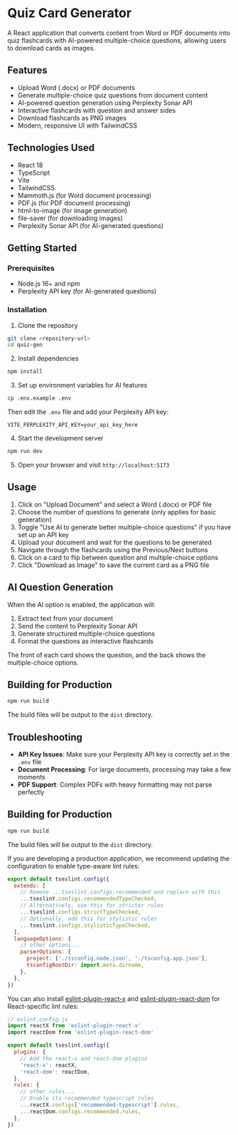 # Quiz Card Generator

A React application that converts content from Word or PDF documents into quiz flashcards with AI-powered multiple-choice questions, allowing users to download cards as images.

## Features

- Upload Word (.docx) or PDF documents
- Generate multiple-choice quiz questions from document content
- AI-powered question generation using Perplexity Sonar API
- Interactive flashcards with question and answer sides
- Download flashcards as PNG images
- Modern, responsive UI with TailwindCSS

## Technologies Used

- React 18
- TypeScript
- Vite
- TailwindCSS
- Mammoth.js (for Word document processing)
- PDF.js (for PDF document processing)
- html-to-image (for image generation)
- file-saver (for downloading images)
- Perplexity Sonar API (for AI-generated questions)

## Getting Started

### Prerequisites

- Node.js 16+ and npm
- Perplexity API key (for AI-generated questions)

### Installation

1. Clone the repository
```bash
git clone <repository-url>
cd quiz-gen
```

2. Install dependencies
```bash
npm install
```

3. Set up environment variables for AI features
```bash
cp .env.example .env
```
Then edit the `.env` file and add your Perplexity API key:
```
VITE_PERPLEXITY_API_KEY=your_api_key_here
```

4. Start the development server
```bash
npm run dev
```

5. Open your browser and visit `http://localhost:5173`

## Usage

1. Click on "Upload Document" and select a Word (.docx) or PDF file
2. Choose the number of questions to generate (only applies for basic generation)
3. Toggle "Use AI to generate better multiple-choice questions" if you have set up an API key
4. Upload your document and wait for the questions to be generated
5. Navigate through the flashcards using the Previous/Next buttons
6. Click on a card to flip between question and multiple-choice options
7. Click "Download as Image" to save the current card as a PNG file

## AI Question Generation

When the AI option is enabled, the application will:
1. Extract text from your document
2. Send the content to Perplexity Sonar API
3. Generate structured multiple-choice questions
4. Format the questions as interactive flashcards

The front of each card shows the question, and the back shows the multiple-choice options.

## Building for Production

```bash
npm run build
```

The build files will be output to the `dist` directory.

## Troubleshooting

- **API Key Issues**: Make sure your Perplexity API key is correctly set in the `.env` file
- **Document Processing**: For large documents, processing may take a few moments
- **PDF Support**: Complex PDFs with heavy formatting may not parse perfectly

## Building for Production

```bash
npm run build
```

The build files will be output to the `dist` directory.

If you are developing a production application, we recommend updating the configuration to enable type-aware lint rules:

```js
export default tseslint.config({
  extends: [
    // Remove ...tseslint.configs.recommended and replace with this
    ...tseslint.configs.recommendedTypeChecked,
    // Alternatively, use this for stricter rules
    ...tseslint.configs.strictTypeChecked,
    // Optionally, add this for stylistic rules
    ...tseslint.configs.stylisticTypeChecked,
  ],
  languageOptions: {
    // other options...
    parserOptions: {
      project: ['./tsconfig.node.json', './tsconfig.app.json'],
      tsconfigRootDir: import.meta.dirname,
    },
  },
})
```

You can also install [eslint-plugin-react-x](https://github.com/Rel1cx/eslint-react/tree/main/packages/plugins/eslint-plugin-react-x) and [eslint-plugin-react-dom](https://github.com/Rel1cx/eslint-react/tree/main/packages/plugins/eslint-plugin-react-dom) for React-specific lint rules:

```js
// eslint.config.js
import reactX from 'eslint-plugin-react-x'
import reactDom from 'eslint-plugin-react-dom'

export default tseslint.config({
  plugins: {
    // Add the react-x and react-dom plugins
    'react-x': reactX,
    'react-dom': reactDom,
  },
  rules: {
    // other rules...
    // Enable its recommended typescript rules
    ...reactX.configs['recommended-typescript'].rules,
    ...reactDom.configs.recommended.rules,
  },
})
```
